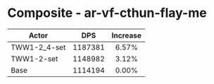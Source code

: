 # Composite - ar-vf-cthun-flay-me
| Actor | DPS | Increase |
|---|:---:|:---:|
|TWW1-2_4-set|1187381|6.57%|
|TWW1-2-set|1148982|3.12%|
|Base|1114194|0.00%|
